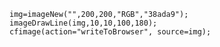 ```luceescript+trycf
img=imageNew("",200,200,"RGB","38ada9");
imageDrawLine(img,10,10,100,180);
cfimage(action="writeToBrowser", source=img);
```
